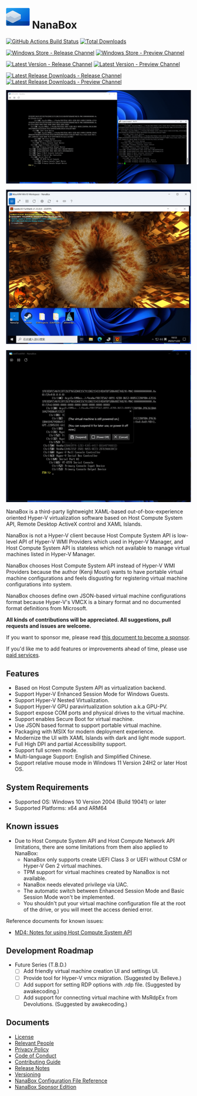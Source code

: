 ﻿# ![NanaBox](Assets/NanaBox.png) NanaBox

[![GitHub Actions Build Status](https://github.com/M2Team/NanaBox/actions/workflows/BuildBinaries.yml/badge.svg?branch=main&event=push)](https://github.com/M2Team/NanaBox/actions/workflows/BuildBinaries.yml?query=event%3Apush+branch%3Amain)
[![Total Downloads](https://img.shields.io/github/downloads/M2Team/NanaBox/total)](https://github.com/M2Team/NanaBox/releases)

[![Windows Store - Release Channel](https://img.shields.io/badge/Windows%20Store-Release%20Channel-blue)](https://www.microsoft.com/store/apps/9NJXJSCB2JK0)
[![Windows Store - Preview Channel](https://img.shields.io/badge/Windows%20Store-Preview%20Channel-blue)](https://www.microsoft.com/store/apps/9NCBGTS09QJJ)

[![Latest Version - Release Channel](https://img.shields.io/github/v/release/M2Team/NanaBox?display_name=release&sort=date&color=%23a4a61d)](https://github.com/M2Team/NanaBox/releases/latest)
[![Latest Version - Preview Channel](https://img.shields.io/github/v/release/M2Team/NanaBox?include_prereleases&display_name=release&sort=date&color=%23a4a61d)](https://github.com/M2Team/NanaBox/releases)

[![Latest Release Downloads - Release Channel](https://img.shields.io/github/downloads/M2Team/NanaBox/latest/total)](https://github.com/M2Team/NanaBox/releases/latest)
[![Latest Release Downloads - Preview Channel](https://img.shields.io/github/downloads-pre/M2Team/NanaBox/latest/total)](https://github.com/M2Team/NanaBox/releases)

![Screenshot 1](Documents/Screenshot1.png)

![Screenshot 2](Documents/Screenshot2.png)

![Screenshot 3](Documents/Screenshot3.png)

NanaBox is a third-party lightweight XAML-based out-of-box-experience oriented
Hyper-V virtualization software based on Host Compute System API, Remote Desktop
ActiveX control and XAML Islands.

NanaBox is not a Hyper-V client because Host Compute System API is low-level API
of Hyper-V WMI Providers which used in Hyper-V Manager, and Host Compute System
API is stateless which not available to manage virtual machines listed in
Hyper-V Manager.

NanaBox chooses Host Compute System API instead of Hyper-V WMI Providers because
the author (Kenji Mouri) wants to have portable virtual machine configurations
and feels disgusting for registering virtual machine configurations into system.

NanaBox chooses define own JSON-based virtual machine configurations format
because Hyper-V's VMCX is a binary format and no documented format definitions
from Microsoft.

**All kinds of contributions will be appreciated. All suggestions, pull 
requests and issues are welcome.**

If you want to sponsor me, please read [this document to become a sponsor].

If you'd like me to add features or improvements ahead of time, please use
[paid services].

[this document to become a sponsor]: https://github.com/MouriNaruto/MouriNaruto/blob/main/Sponsor
[paid services]: https://github.com/MouriNaruto/MouriNaruto/blob/main/PaidServices.md

## Features

- Based on Host Compute System API as virtualization backend.
- Support Hyper-V Enhanced Session Mode for Windows Guests.
- Support Hyper-V Nested Virtualization.
- Support Hyper-V GPU paravirtualization solution a.k.a GPU-PV.
- Support expose COM ports and physical drives to the virtual machine.
- Support enables Secure Boot for virtual machine.
- Use JSON based format to support portable virtual machine.
- Packaging with MSIX for modern deployment experience.
- Modernize the UI with XAML Islands with dark and light mode support.
- Full High DPI and partial Accessibility support.
- Support full screen mode.
- Multi-language Support: English and Simplified Chinese.
- Support relative mouse mode in Windows 11 Version 24H2 or later Host OS.

## System Requirements

- Supported OS: Windows 10 Version 2004 (Build 19041) or later
- Supported Platforms: x64 and ARM64

## Known issues

- Due to Host Compute System API and Host Compute Network API limitations, 
  there are some limitations from them also applied to NanaBox:
  - NanaBox only supports create UEFI Class 3 or UEFI without CSM or Hyper-V 
    Gen 2 virtual machines.
  - TPM support for virtual machines created by NanaBox is not available.
  - NanaBox needs elevated privilege via UAC.
  - The automatic switch between Enhanced Session Mode and Basic Session Mode
    won't be implemented.
  - You shouldn't put your virtual machine configuration file at the root of
    the drive, or you will meet the access denied error.

Reference documents for known issues:

- [MD4: Notes for using Host Compute System API](https://github.com/MouriNaruto/MouriDocs/tree/main/docs/4)

## Development Roadmap

- Future Series (T.B.D.)
  - [ ] Add friendly virtual machine creation UI and settings UI.
  - [ ] Provide tool for Hyper-V vmcx migration. (Suggested by Belleve.)
  - [ ] Add support for setting RDP options with .rdp file. (Suggested by 
        awakecoding.)
  - [ ] Add support for connecting virtual machine with MsRdpEx from 
        Devolutions. (Suggested by awakecoding.)

## Documents

- [License](License.md)
- [Relevant People](Documents/People.md)
- [Privacy Policy](Documents/Privacy.md)
- [Code of Conduct](CODE_OF_CONDUCT.md)
- [Contributing Guide](CONTRIBUTING.md)
- [Release Notes](Documents/ReleaseNotes.md)
- [Versioning](Documents/Versioning.md)
- [NanaBox Configuration File Reference](Documents/ConfigurationReference.md)
- [NanaBox Sponsor Edition](Documents/SponsorEdition.md)
